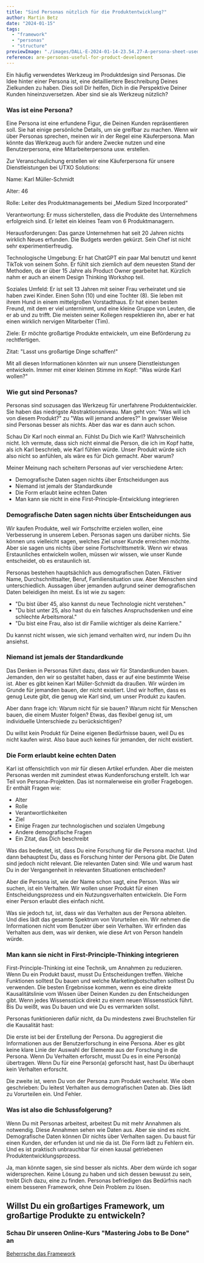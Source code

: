 ```yaml
---
title: "Sind Personas nützlich für die Produktentwicklung?"
author: Martin Betz
date: "2024-01-15"
tags:
  - "framework"
  - "personas"
  - "structure"
previewImage: "./images/DALL·E-2024-01-14-23.54.27-A-persona-sheet-used-in-marketing-or-product-development-in-a-watercolor-and-slightly-geometric-style.-The-sheet-should-include-various-sections-for-.png"
reference: are-personas-useful-for-product-development
---
```


Ein häufig verwendetes Werkzeug im Produktdesign sind Personas. Die Idee hinter einer Persona ist, eine detailliertere Beschreibung Deines Zielkunden zu haben. Dies soll Dir helfen, Dich in die Perspektive Deiner Kunden hineinzuversetzen. Aber sind sie als Werkzeug nützlich?

### Was ist eine Persona?

Eine Persona ist eine erfundene Figur, die Deinen Kunden repräsentieren soll. Sie hat einige persönliche Details, um sie greifbar zu machen. Wenn wir über Personas sprechen, meinen wir in der Regel eine Käuferpersona. Man könnte das Werkzeug auch für andere Zwecke nutzen und eine Benutzerpersona, eine Mitarbeiterpersona usw. erstellen.

Zur Veranschaulichung erstellen wir eine Käuferpersona für unsere Dienstleistungen bei UTXO Solutions:

Name: Karl Müller-Schmidt

Alter: 46

Rolle: Leiter des Produktmanagements bei „Medium Sized Incorporated“

Verantwortung: Er muss sicherstellen, dass die Produkte des Unternehmens erfolgreich sind. Er leitet ein kleines Team von 6 Produktmanagern.  

Herausforderungen: Das ganze Unternehmen hat seit 20 Jahren nichts wirklich Neues erfunden. Die Budgets werden gekürzt. Sein Chef ist nicht sehr experimentierfreudig. 

Technologische Umgebung: Er hat ChatGPT ein paar Mal benutzt und kennt TikTok von seinem Sohn. Er fühlt sich ziemlich auf dem neuesten Stand der Methoden, da er über 15 Jahre als Product Owner gearbeitet hat. Kürzlich nahm er auch an einem Design Thinking Workshop teil.

Soziales Umfeld: Er ist seit 13 Jahren mit seiner Frau verheiratet und sie haben zwei Kinder. Einen Sohn (10) und eine Tochter (8). Sie leben mit ihrem Hund in einem mittelgroßen Vorstadthaus. Er hat einen besten Freund, mit dem er viel unternimmt, und eine kleine Gruppe von Leuten, die er ab und zu trifft. Die meisten seiner Kollegen respektieren ihn, aber er hat einen wirklich nervigen Mitarbeiter (Tim).

Ziele: Er möchte großartige Produkte entwickeln, um eine Beförderung zu rechtfertigen. 

Zitat: "Lasst uns großartige Dinge schaffen!"

Mit all diesen Informationen könnten wir nun unsere Dienstleistungen entwickeln. Immer mit einer kleinen Stimme im Kopf: "Was würde Karl wollen?"

### Wie gut sind Personas?

Personas sind sozusagen das Werkzeug für unerfahrene Produktentwickler. Sie haben das niedrigste Abstraktionsniveau.
Man geht von: "Was will ich von diesem Produkt?" zu "Was will jemand anderes?" In gewisser Weise sind Personas besser als nichts. Aber das war es dann auch schon.  

Schau Dir Karl noch einmal an. Fühlst Du Dich wie Karl? Wahrscheinlich nicht. Ich vermute, dass sich nicht einmal die Person, die ich im Kopf hatte, als ich Karl beschrieb, wie Karl fühlen würde. Unser Produkt würde sich also nicht so anfühlen, als wäre es für Dich gemacht. Aber warum?

Meiner Meinung nach scheitern Personas auf vier verschiedene Arten:

- Demografische Daten sagen nichts über Entscheidungen aus
- Niemand ist jemals der Standardkunde
- Die Form erlaubt keine echten Daten
- Man kann sie nicht in eine First-Principle-Entwicklung integrieren

### Demografische Daten sagen nichts über Entscheidungen aus

Wir kaufen Produkte, weil wir Fortschritte erzielen wollen, eine Verbesserung in unserem Leben. Personas sagen uns darüber nichts. Sie können uns vielleicht sagen, welches Ziel unser Kunde erreichen möchte. Aber sie sagen uns nichts über seine Fortschrittsmetrik. Wenn wir etwas Erstaunliches entwickeln wollen, müssen wir wissen, wie unser Kunde entscheidet, ob es erstaunlich ist.

Personas bestehen hauptsächlich aus demografischen Daten. Fiktiver Name, Durchschnittsalter, Beruf, Familiensituation usw. Aber Menschen sind unterschiedlich. Aussagen über jemanden aufgrund seiner demografischen Daten beleidigen ihn meist. Es ist wie zu sagen:

- "Du bist über 45, also kannst du neue Technologie nicht verstehen."
- "Du bist unter 25, also hast du ein falsches Anspruchsdenken und eine schlechte Arbeitsmoral."
- "Du bist eine Frau, also ist dir Familie wichtiger als deine Karriere."

Du kannst nicht wissen, wie sich jemand verhalten wird, nur indem Du ihn ansiehst.

### Niemand ist jemals der Standardkunde

Das Denken in Personas führt dazu, dass wir für Standardkunden bauen. Jemanden, den wir so gestaltet haben, dass er auf eine bestimmte Weise ist. Aber es gibt keinen Karl Müller-Schmidt da draußen. Wir würden im Grunde für jemanden bauen, der nicht existiert. Und wir hoffen, dass es genug Leute gibt, die genug wie Karl sind, um unser Produkt zu kaufen. 

Aber dann frage ich: Warum nicht für sie bauen? Warum nicht für Menschen bauen, die einem Muster folgen? Etwas, das flexibel genug ist, um individuelle Unterschiede zu berücksichtigen?

Du willst kein Produkt für Deine eigenen Bedürfnisse bauen, weil Du es nicht kaufen wirst. Also baue auch keines für jemanden, der nicht existiert.

### Die Form erlaubt keine echten Daten

Karl ist offensichtlich von mir für diesen Artikel erfunden. Aber die meisten Personas werden mit zumindest etwas Kundenforschung erstellt. Ich war Teil von Persona-Projekten. Das ist normalerweise ein großer Fragebogen. Er enthält Fragen wie:

- Alter
- Rolle
- Verantwortlichkeiten
- Ziel
- Einige Fragen zur technologischen und sozialen Umgebung
- Andere demografische Fragen
- Ein Zitat, das Dich beschreibt

Was das bedeutet, ist, dass Du eine Forschung für die Persona machst. Und dann behauptest Du, dass es Forschung hinter der Persona gibt. Die Daten sind jedoch nicht relevant. Die relevanten Daten sind: Wie und warum hast Du in der Vergangenheit in relevanten Situationen entschieden? 

Aber die Persona ist, wie der Name schon sagt, eine Person. Was wir suchen, ist ein Verhalten. Wir wollen unser Produkt für einen Entscheidungsprozess und ein Nutzungsverhalten entwickeln. Die Form einer Person erlaubt dies einfach nicht. 

Was sie jedoch tut, ist, dass wir das Verhalten aus der Persona ableiten. Und dies lädt das gesamte Spektrum von Vorurteilen ein. Wir nehmen die Informationen nicht vom Benutzer über sein Verhalten. Wir erfinden das Verhalten aus dem, was wir denken, wie diese Art von Person handeln würde. 

### Man kann sie nicht in First-Principle-Thinking integrieren

First-Principle-Thinking ist eine Technik, um Annahmen zu reduzieren. Wenn Du ein Produkt baust, musst Du Entscheidungen treffen. Welche Funktionen solltest Du bauen und welche Marketingbotschaften solltest Du verwenden. Die besten Ergebnisse kommen, wenn es eine direkte Kausalitätslinie vom Wissen über Deinen Kunden zu den Entscheidungen gibt. Wenn jedes Wissensstück direkt zu einem neuen Wissensstück führt. Bis Du weißt, was Du bauen und wie Du es vermarkten sollst. 

Personas funktionieren dafür nicht, da Du mindestens zwei Bruchstellen für die Kausalität hast:

Die erste ist bei der Erstellung der Persona. Du aggregierst die Informationen aus der Benutzerforschung in eine Persona. Aber es gibt keine klare Linie der Auswahl der Elemente aus der Forschung in die Persona. Wenn Du Verhalten erforscht, musst Du es in eine Person(a) übertragen. Wenn Du für eine Person(a) geforscht hast, hast Du überhaupt kein Verhalten erforscht. 

Die zweite ist, wenn Du von der Persona zum Produkt wechselst. Wie oben geschrieben: Du leitest Verhalten aus demografischen Daten ab. Dies lädt zu Vorurteilen ein. Und Fehler. 

### Was ist also die Schlussfolgerung?

Wenn Du mit Personas arbeitest, arbeitest Du mit mehr Annahmen als notwendig. Diese Annahmen sehen wie Daten aus. Aber sie sind es nicht. Demografische Daten können Dir nichts über Verhalten sagen. Du baust für einen Kunden, der erfunden ist und nie da ist. Die Form lädt zu Fehlern ein. Und es ist praktisch unbrauchbar für einen kausal getriebenen Produktentwicklungsprozess.    

Ja, man könnte sagen, sie sind besser als nichts. Aber dem würde ich sogar widersprechen. Keine Lösung zu haben und sich dessen bewusst zu sein, treibt Dich dazu, eine zu finden. Personas befriedigen das Bedürfnis nach einem besseren Framework, ohne Dein Problem zu lösen.

## Willst Du ein großartiges Framework, um großartige Produkte zu entwickeln?

### Schau Dir unseren Online-Kurs "Mastering Jobs to Be Done" an

[Beherrsche das Framework](/leistungen/mastering-jobs-to-be-done-online-workshop/)
